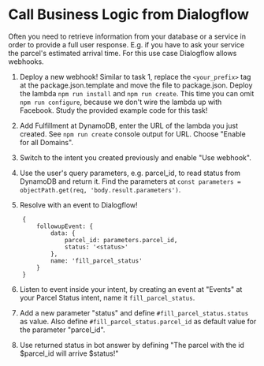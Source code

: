 # Call Business Logic from Dialogflow

Often you need to retrieve information from your database or a service in order to provide a full user response. E.g. if you have to ask your service the parcel's estimated arrival time. For this use case Dialogflow allows webhooks.

1. Deploy a new webhook! Similar to task 1, replace the `<your_prefix>` tag at the package.json.template and move the file to package.json. Deploy the lambda `npm run install` and `npm run create`. This time you can omit `npm run configure`, because we don't wire the lambda up with Facebook. Study the provided example code for this task! 

2. Add Fulfillment at DynamoDB, enter the URL of the lambda you just created. See `npm run create` console output for URL. Choose "Enable for all Domains".

3. Switch to the intent you created previously and enable "Use webhook".

4. Use the user's query parameters, e.g. parcel_id, to read status from DynamoDB and return it. Find the parameters at `const parameters = objectPath.get(req, 'body.result.parameters')`.

5. Resolve with an event to Dialogflow!
``` 
    {
        followupEvent: {
            data: {
                parcel_id: parameters.parcel_id,
                status: '<status>'
            },
            name: 'fill_parcel_status'
        }
    }
```

6. Listen to event inside your intent, by creating an event at "Events" at your Parcel Status intent, name it `fill_parcel_status`.

7. Add a new parameter "status" and define `#fill_parcel_status.status` as value. Also define `#fill_parcel_status.parcel_id` as default value for the parameter "parcel_id".

8. Use returned status in bot answer by defining "The parcel with the id $parcel_id will arrive $status!"